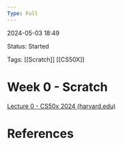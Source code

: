 ```yaml
---
Type: Full
---
```

2024-05-03 18:49

Status: Started

Tags: [[Scratch]] [[CS50X]]


# Week 0 - Scratch
[Lecture 0 - CS50x 2024 (harvard.edu)](https://cs50.harvard.edu/x/2024/notes/0/)




# References

